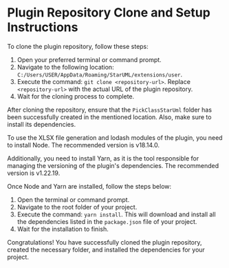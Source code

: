# Plugin Repository Clone and Setup Instructions

To clone the plugin repository, follow these steps:

1. Open your preferred terminal or command prompt.
2. Navigate to the following location: `C:/Users/USER/AppData/Roaming/StarUML/extensions/user`.
3. Execute the command: `git clone <repository-url>`. Replace `<repository-url>` with the actual URL of the plugin repository.
4. Wait for the cloning process to complete.

After cloning the repository, ensure that the `PickClassStarUml` folder has been successfully created in the mentioned location. Also, make sure to install its dependencies.

To use the XLSX file generation and lodash modules of the plugin, you need to install Node. The recommended version is v18.14.0.

Additionally, you need to install Yarn, as it is the tool responsible for managing the versioning of the plugin's dependencies. The recommended version is v1.22.19.

Once Node and Yarn are installed, follow the steps below:

1. Open the terminal or command prompt.
2. Navigate to the root folder of your project.
3. Execute the command: `yarn install`. This will download and install all the dependencies listed in the `package.json` file of your project.
4. Wait for the installation to finish.

Congratulations! You have successfully cloned the plugin repository, created the necessary folder, and installed the dependencies for your project.
